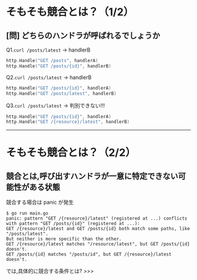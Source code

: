 # そもそも競合とは？（1/2）

## \[問\] どちらのハンドラが呼ばれるでしょうか

<div mt-4>
<v-click at="1">

Q1.`curl /posts/latest`<v-click at="2"> -> <span text-color-red>handlerB</span></v-click>

```go
http.Handle("GET /posts", handlerA)
http.Handle("GET /posts/{id}", handlerB)
```

</v-click>
<v-click at="3">

Q2.`curl /posts/latest`<v-click at="4"> -> <span text-color-red>handlerB</span></v-click>

```go
http.Handle("GET /posts/{id}", handlerA)
http.Handle("GET /posts/latest", handlerB)
```

</v-click>
<v-click at="5">

Q3.`curl /posts/latest`<v-click at="6"> -> <span text-color-red>判別できない!!!</span></v-click>

```go
http.Handle("GET /posts/{id}", handlerA)
http.Handle("GET /{resource}/latest", handlerB)
```

</v-click>
</div>

---

# そもそも競合とは？（2/2）

## 競合とは,呼び出すハンドラが一意に特定できない可能性がある状態

競合する場合は panic が発生

```sh{2-6}
$ go run main.go
panic: pattern "GET /{resource}/latest" (registered at ...) conflicts with pattern "GET /posts/{id}" (registered at ...):
GET /{resource}/latest and GET /posts/{id} both match some paths, like "/posts/latest".
But neither is more specific than the other.
GET /{resource}/latest matches "/resource/latest", but GET /posts/{id} doesn't.
GET /posts/{id} matches "/posts/id", but GET /{resource}/latest doesn't.
```

<div class="abs-br m-6">
<v-click>

では,具体的に競合する条件とは? >>>

</v-click>
</div>
